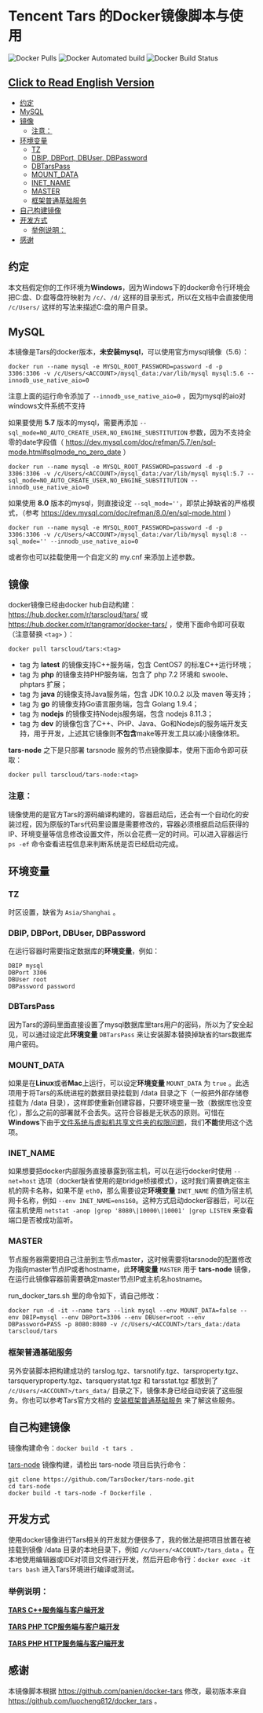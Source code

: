 # Tencent Tars 的Docker镜像脚本与使用

![Docker Pulls](https://img.shields.io/docker/pulls/tangramor/docker-tars.svg) ![Docker Automated build](https://img.shields.io/docker/automated/tangramor/docker-tars.svg) ![Docker Build Status](https://img.shields.io/docker/build/tangramor/docker-tars.svg)

## [Click to Read English Version](https://github.com/tangramor/docker-tars/blob/master/docs/README_en.md)

* [约定](#约定)
* [MySQL](#mysql)
* [镜像](#镜像)
  * [注意：](#注意)
* [环境变量](#环境变量)
  * [TZ](#tz)
  * [DBIP, DBPort, DBUser, DBPassword](#dbip-dbport-dbuser-dbpassword)
  * [DBTarsPass](#dbtarspass)
  * [MOUNT_DATA](#mount_data)
  * [INET_NAME](#inet_name)
  * [MASTER](#master)
  * [框架普通基础服务](#框架普通基础服务)
* [自己构建镜像](#自己构建镜像)
* [开发方式](#开发方式)
  * [举例说明：](#举例说明)
* [感谢](#感谢)


约定
-----

本文档假定你的工作环境为**Windows**，因为Windows下的docker命令行环境会把C:盘、D:盘等盘符映射为 `/c/`、`/d/` 这样的目录形式，所以在文档中会直接使用 `/c/Users/` 这样的写法来描述C:盘的用户目录。


MySQL
-----

本镜像是Tars的docker版本，**未安装mysql**，可以使用官方mysql镜像（5.6）：
```
docker run --name mysql -e MYSQL_ROOT_PASSWORD=password -d -p 3306:3306 -v /c/Users/<ACCOUNT>/mysql_data:/var/lib/mysql mysql:5.6 --innodb_use_native_aio=0
```

注意上面的运行命令添加了 `--innodb_use_native_aio=0` ，因为mysql的aio对windows文件系统不支持


如果要使用 **5.7** 版本的mysql，需要再添加 `--sql_mode=NO_AUTO_CREATE_USER,NO_ENGINE_SUBSTITUTION` 参数，因为不支持全零的date字段值（ https://dev.mysql.com/doc/refman/5.7/en/sql-mode.html#sqlmode_no_zero_date ）
```
docker run --name mysql -e MYSQL_ROOT_PASSWORD=password -d -p 3306:3306 -v /c/Users/<ACCOUNT>/mysql_data:/var/lib/mysql mysql:5.7 --sql_mode=NO_AUTO_CREATE_USER,NO_ENGINE_SUBSTITUTION --innodb_use_native_aio=0
```


如果使用 **8.0** 版本的mysql，则直接设定 `--sql_mode=''`，即禁止掉缺省的严格模式，（参考 https://dev.mysql.com/doc/refman/8.0/en/sql-mode.html ）

```
docker run --name mysql -e MYSQL_ROOT_PASSWORD=password -d -p 3306:3306 -v /c/Users/<ACCOUNT>/mysql_data:/var/lib/mysql mysql:8 --sql_mode='' --innodb_use_native_aio=0
```

或者你也可以挂载使用一个自定义的 my.cnf 来添加上述参数。



镜像
----

docker镜像已经由docker hub自动构建：https://hub.docker.com/r/tarscloud/tars/ 或 https://hub.docker.com/r/tangramor/docker-tars/ ，使用下面命令即可获取（注意替换 `<tag>` ）：
```
docker pull tarscloud/tars:<tag>
```
* tag 为 **latest** 的镜像支持C++服务端，包含 CentOS7 的标准C++运行环境；
* tag 为 **php** 的镜像支持PHP服务端，包含了 php 7.2 环境和 swoole、phptars 扩展；
* tag 为 **java** 的镜像支持Java服务端，包含 JDK 10.0.2 以及 maven 等支持；
* tag 为 **go** 的镜像支持Go语言服务端，包含 Golang 1.9.4；
* tag 为 **nodejs** 的镜像支持Nodejs服务端，包含 nodejs 8.11.3；
* tag 为 **dev** 的镜像包含了C++、PHP、Java、Go和Nodejs的服务端开发支持，用于开发，上述其它镜像则**不包含**make等开发工具以减小镜像体积。


**tars-node** 之下是只部署 tarsnode 服务的节点镜像脚本，使用下面命令即可获取：
```
docker pull tarscloud/tars-node:<tag>
```

### 注意：

镜像使用的是官方Tars的源码编译构建的，容器启动后，还会有一个自动化的安装过程，因为原版的Tars代码里设置是需要修改的，容器必须根据启动后获得的IP、环境变量等信息修改设置文件，所以会花费一定的时间。可以进入容器运行 `ps -ef` 命令查看进程信息来判断系统是否已经启动完成。


环境变量
--------
### TZ

时区设置，缺省为 `Asia/Shanghai` 。


### DBIP, DBPort, DBUser, DBPassword

在运行容器时需要指定数据库的**环境变量**，例如：
```
DBIP mysql
DBPort 3306
DBUser root
DBPassword password
```


### DBTarsPass

因为Tars的源码里面直接设置了mysql数据库里tars用户的密码，所以为了安全起见，可以通过设定此**环境变量** `DBTarsPass` 来让安装脚本替换掉缺省的tars数据库用户密码。


### MOUNT_DATA

如果是在**Linux**或者**Mac**上运行，可以设定**环境变量** `MOUNT_DATA` 为 `true` 。此选项用于将Tars的系统进程的数据目录挂载到 /data 目录之下（一般把外部存储卷挂载为 /data 目录），这样即使重新创建容器，只要环境变量一致（数据库也没变化），那么之前的部署就不会丢失。这符合容器是无状态的原则。可惜在**Windows**下由于[文件系统与虚拟机共享文件夹的权限问题](https://discuss.elastic.co/t/filebeat-docker-running-on-windows-not-allowing-application-to-rotate-the-log/89616/11)，我们**不能**使用这个选项。


### INET_NAME
如果想要把docker内部服务直接暴露到宿主机，可以在运行docker时使用 `--net=host` 选项（docker缺省使用的是bridge桥接模式），这时我们需要确定宿主机的网卡名称，如果不是 `eth0`，那么需要设定**环境变量** `INET_NAME` 的值为宿主机网卡名称，例如 `--env INET_NAME=ens160`。这种方式启动docker容器后，可以在宿主机使用 `netstat -anop |grep '8080\|10000\|10001' |grep LISTEN` 来查看端口是否被成功监听。


### MASTER
节点服务器需要把自己注册到主节点master，这时候需要将tarsnode的配置修改为指向master节点IP或者hostname，此**环境变量** `MASTER` 用于 **tars-node** 镜像，在运行此镜像容器前需要确定master节点IP或主机名hostname。


run_docker_tars.sh 里的命令如下，请自己修改：
```
docker run -d -it --name tars --link mysql --env MOUNT_DATA=false --env DBIP=mysql --env DBPort=3306 --env DBUser=root --env DBPassword=PASS -p 8080:8080 -v /c/Users/<ACCOUNT>/tars_data:/data tarscloud/tars
```

### 框架普通基础服务
另外安装脚本把构建成功的 tarslog.tgz、tarsnotify.tgz、tarsproperty.tgz、tarsqueryproperty.tgz、tarsquerystat.tgz 和 tarsstat.tgz 都放到了 `/c/Users/<ACCOUNT>/tars_data/` 目录之下，镜像本身已经自动安装了这些服务。你也可以参考Tars官方文档的 [安装框架普通基础服务](https://github.com/TarsCloud/Tars/blob/master/Install.zh.md#44-%E5%AE%89%E8%A3%85%E6%A1%86%E6%9E%B6%E6%99%AE%E9%80%9A%E5%9F%BA%E7%A1%80%E6%9C%8D%E5%8A%A1) 来了解这些服务。



自己构建镜像 
-------------

镜像构建命令：`docker build -t tars .`


[tars-node](https://github.com/TarsDocker/tars-node) 镜像构建，请检出 tars-node 项目后执行命令：

```
git clone https://github.com/TarsDocker/tars-node.git
cd tars-node
docker build -t tars-node -f Dockerfile .
```


开发方式
--------
使用docker镜像进行Tars相关的开发就方便很多了，我的做法是把项目放置在被挂载到镜像 /data 目录的本地目录下，例如 `/c/Users/<ACCOUNT>/tars_data` 。在本地使用编辑器或IDE对项目文件进行开发，然后开启命令行：`docker exec -it tars bash` 进入Tars环境进行编译或测试。

### 举例说明：

**[TARS C++服务端与客户端开发](https://github.com/tangramor/docker-tars/wiki/TARS-CPP--%E6%9C%8D%E5%8A%A1%E7%AB%AF%E4%B8%8E%E5%AE%A2%E6%88%B7%E7%AB%AF%E5%BC%80%E5%8F%91)**

**[TARS PHP TCP服务端与客户端开发](https://github.com/tangramor/docker-tars/wiki/TARS-PHP-TCP%E6%9C%8D%E5%8A%A1%E7%AB%AF%E4%B8%8E%E5%AE%A2%E6%88%B7%E7%AB%AF%E5%BC%80%E5%8F%91)**

**[TARS PHP HTTP服务端与客户端开发](https://github.com/tangramor/docker-tars/wiki/TARS-PHP-HTTP%E6%9C%8D%E5%8A%A1%E7%AB%AF%E4%B8%8E%E5%AE%A2%E6%88%B7%E7%AB%AF%E5%BC%80%E5%8F%91)**



感谢
------

本镜像脚本根据 https://github.com/panjen/docker-tars 修改，最初版本来自 https://github.com/luocheng812/docker_tars 。


